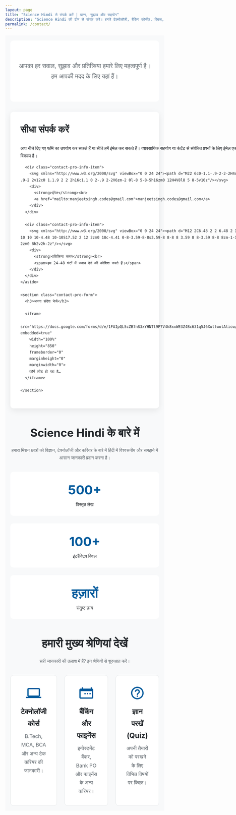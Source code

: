 ```yaml
---
layout: page
title: "Science Hindi से संपर्क करें | प्रश्न, सुझाव और सहयोग"
description: "Science Hindi की टीम से संपर्क करें। हमारे टेक्नोलॉजी, बैंकिंग कोर्सेज, क्विज़, या करियर गाइड के बारे में कोई प्रश्न है? हम आपके सुझावों और सहयोग के प्रस्तावों का स्वागत करते हैं।"
permalink: /contact/
---
```


<style>
/* --- Next Level Contact Page Design --- */
:root {
  --contact-pro-primary: #005A9C; /* Deeper Professional Blue */
  --contact-pro-secondary: #003F6E;
  --contact-pro-accent: #FFC107; /* Gold Accent */
  --contact-pro-bg: #F8F9FA;
  --contact-pro-bg-card: #FFFFFF;
  --contact-pro-text: #212529;
  --contact-pro-text-light: #5A6268;
  --contact-pro-border: #E3E6E8;
  --contact-pro-radius: 10px;
  --contact-pro-shadow: 0 6px 20px rgba(0,0,0,0.08);
}

.dark-mode {
  --contact-pro-primary: #58A6FF;
  --contact-pro-secondary: #C9D1D9;
  --contact-pro-accent: #FFD369;
  --contact-pro-bg: #0D1117;
  --contact-pro-bg-card: #161B22;
  --contact-pro-text: #C9D1D9;
  --contact-pro-text-light: #8B949E;
  --contact-pro-border: #30363D;
}

.contact-pro-body {
  font-family: 'Inter', sans-serif;
  background-color: var(--contact-pro-bg);
  color: var(--contact-pro-text);
  line-height: 1.7;
}
.contact-pro-wrapper {
  max-width: 1100px;
  margin: 0 auto;
  padding: 1rem;
}

/* --- Hero Header --- */
.contact-pro-hero {
  text-align: center;
  padding: 4rem 1rem;
  background-color: var(--contact-pro-bg-card);
  border-radius: var(--contact-pro-radius);
  margin-bottom: 2rem;
}
.contact-pro-hero h1 {
  font-family: 'Poppins', sans-serif;
  font-size: 2.8rem;
  color: var(--contact-pro-text);
  margin: 0 0 0.5rem 0;
}
.dark-mode .contact-pro-hero h1 { color: var(--contact-pro-primary); }
.contact-pro-hero p {
  font-size: 1.2rem;
  color: var(--contact-pro-text-light);
  max-width: 700px;
  margin: 0 auto;
}

/* --- Main Contact Grid --- */
.contact-pro-main-grid {
  display: grid;
  grid-template-columns: 1fr 2fr;
  gap: 2rem;
  background-color: var(--contact-pro-bg-card);
  padding: 2rem;
  border-radius: var(--contact-pro-radius);
  box-shadow: var(--contact-pro-shadow);
}

.contact-pro-info h3, .contact-pro-form h3 {
  font-family: 'Poppins', sans-serif;
  font-size: 1.8rem;
  color: var(--contact-pro-text);
  margin-top: 0;
  margin-bottom: 1.5rem;
}
.contact-pro-info-item {
  display: flex;
  align-items: center;
  margin-bottom: 1.5rem;
}
.contact-pro-info-item svg {
  width: 24px; height: 24px;
  margin-right: 1rem;
  fill: var(--contact-pro-primary);
  flex-shrink: 0;
}
.contact-pro-info-item a {
  color: var(--contact-pro-text);
  font-weight: 500;
  text-decoration: none;
  word-break: break-all;
}
.contact-pro-info-item a:hover { color: var(--contact-pro-primary); }

/* --- About & Explore Sections --- */
.section-heading {
  text-align: center;
  margin: 3rem 0 2rem 0;
}
.section-heading h2 { font-size: 2.2rem; margin: 0; }
.section-heading p { color: var(--contact-pro-text-light); }

.about-pro-grid {
  display: grid; grid-template-columns: repeat(auto-fit, minmax(250px, 1fr));
  gap: 1.5rem; text-align: center;
}
.about-pro-item {
  background-color: var(--contact-pro-bg-card);
  padding: 1.5rem; border-radius: var(--contact-pro-radius);
}
.about-pro-item .stat-number {
  font-size: 2.5rem; font-weight: 700;
  color: var(--contact-pro-primary);
}
.about-pro-item .stat-label { font-weight: 500; }

.explore-grid {
  display: grid; grid-template-columns: repeat(3, 1fr);
  gap: 1.5rem;
}
.explore-card {
  display: block;
  background-color: var(--contact-pro-bg-card);
  padding: 2rem; border-radius: var(--contact-pro-radius);
  text-align: center; text-decoration: none;
  border: 1px solid var(--contact-pro-border);
  transition: transform 0.2s, box-shadow 0.2s;
}
.explore-card:hover {
  transform: translateY(-5px);
  box-shadow: var(--contact-pro-shadow);
  border-color: var(--contact-pro-primary);
}
.explore-card svg { width: 48px; height: 48px; fill: var(--contact-pro-primary); margin-bottom: 1rem; }
.explore-card h4 { font-size: 1.4rem; margin: 0 0 0.5rem 0; color: var(--contact-pro-text); }
.explore-card p { font-size: 1rem; color: var(--contact-pro-text-light); margin: 0; }

@media (max-width: 900px) {
  .contact-pro-main-grid { grid-template-columns: 1fr; }
  .explore-grid { grid-template-columns: 1fr; }
}
@media (max-width: 600px) {
  .contact-pro-hero h1 { font-size: 2.2rem; }
}
</style>

<div class="contact-pro-body">
<div class="contact-pro-wrapper">

  <header class="contact-pro-hero">
    <p>आपका हर सवाल, सुझाव और प्रतिक्रिया हमारे लिए महत्वपूर्ण है। हम आपकी मदद के लिए यहां हैं।</p>
  </header>

  <main class="contact-pro-main-grid">
    <aside class="contact-pro-info">
      <h3>सीधा संपर्क करें</h3>
      <p>आप नीचे दिए गए फॉर्म का उपयोग कर सकते हैं या सीधे हमें ईमेल कर सकते हैं। व्यावसायिक सहयोग या कंटेंट से संबंधित प्रश्नों के लिए ईमेल एक बेहतर विकल्प है।</p>
      
      <div class="contact-pro-info-item">
        <svg xmlns="http://www.w3.org/2000/svg" viewBox="0 0 24 24"><path d="M22 6c0-1.1-.9-2-2-2H4c-1.1 0-2 .9-2 2v12c0 1.1.9 2 2 2h16c1.1 0 2-.9 2-2V6zm-2 0l-8 5-8-5h16zm0 12H4V8l8 5 8-5v10z"/></svg>
        <div>
          <strong>ईमेल</strong><br>
          <a href="mailto:manjeetsingh.codes@gmail.com">manjeetsingh.codes@gmail.com</a>
        </div>
      </div>

      <div class="contact-pro-info-item">
        <svg xmlns="http://www.w3.org/2000/svg" viewBox="0 0 24 24"><path d="M12 2C6.48 2 2 6.48 2 12s4.48 10 10 10 10-4.48 10-10S17.52 2 12 2zm0 18c-4.41 0-8-3.59-8-8s3.59-8 8-8 8 3.59 8 8-3.59 8-8 8zm-1-13h2v6h-2zm0 8h2v2h-2z"/></svg>
        <div>
          <strong>प्रतिक्रिया समय</strong><br>
          <span>हम 24-48 घंटों में जवाब देने की कोशिश करते हैं।</span>
        </div>
      </div>
    </aside>

    <section class="contact-pro-form">
      <h3>अपना संदेश भेजें</h3>
      
      <iframe 
        src="https://docs.google.com/forms/d/e/1FAIpQLScZB7nS3xYHNTl9P7V4h8xxWE3Z4Bc631q5J6XutlwolAlicw/viewform?embedded=true" 
        width="100%" 
        height="850" 
        frameborder="0" 
        marginheight="0" 
        marginwidth="0">
        फ़ॉर्म लोड हो रहा है…
      </iframe>
      
    </section>
  </main>

  <section class="about-pro-section">
    <div class="section-heading">
      <h2>Science Hindi के बारे में</h2>
      <p>हमारा मिशन छात्रों को विज्ञान, टेक्नोलॉजी और करियर के बारे में हिंदी में विश्वसनीय और समझने में आसान जानकारी प्रदान करना है।</p>
    </div>
    <div class="about-pro-grid">
      <div class="about-pro-item">
        <div class="stat-number">500+</div>
        <div class="stat-label">विस्तृत लेख</div>
      </div>
      <div class="about-pro-item">
        <div class="stat-number">100+</div>
        <div class="stat-label">इंटरैक्टिव क्विज़</div>
      </div>
      <div class="about-pro-item">
        <div class="stat-number">हज़ारों</div>
        <div class="stat-label">संतुष्ट छात्र</div>
      </div>
    </div>
  </section>

  <section class="explore-section">
    <div class="section-heading">
      <h2>हमारी मुख्य श्रेणियां देखें</h2>
      <p>सही जानकारी की तलाश में हैं? इन श्रेणियों से शुरुआत करें।</p>
    </div>
    <div class="explore-grid">
      <a href="/" class="explore-card">
        <svg xmlns="http://www.w3.org/2000/svg" viewBox="0 0 24 24"><path d="M20 18c1.1 0 1.99-.9 1.99-2L22 6c0-1.1-.9-2-2-2H4c-1.1 0-2 .9-2 2v10c0 1.1.9 2 2 2H0v2h24v-2h-4zM4 6h16v10H4V6z"/></svg>
        <h4>टेक्नोलॉजी कोर्स</h4>
        <p>B.Tech, MCA, BCA और अन्य टेक करियर की जानकारी।</p>
      </a>
      <a href="/" class="explore-card">
        <svg xmlns="http://www.w3.org/2000/svg" viewBox="0 0 24 24"><path d="M19 14v-2h-2v2h2zm-4 0v-2h-2v2h2zm-4 0v-2h-2v2h2zm12-9h-2V3h-2v2H7V3H5v2H3c-1.1 0-2 .9-2 2v12c0 1.1.9 2 2 2h18c1.1 0 2-.9 2-2V7c0-1.1-.9-2-2-2zm0 14H3V9h18v10z"/></svg>
        <h4>बैंकिंग और फाइनेंस</h4>
        <p>इन्वेस्टमेंट बैंकर, Bank PO और फाइनेंस के अन्य करियर।</p>
      </a>
      <a href="/quizzes" class="explore-card">
        <svg xmlns="http://www.w3.org/2000/svg" viewBox="0 0 24 24"><path d="M11 18h2v-2h-2v2zm1-16C6.48 2 2 6.48 2 12s4.48 10 10 10 10-4.48 10-10S17.52 2 12 2zm0 18c-4.41 0-8-3.59-8-8s3.59-8 8-8 8 3.59 8 8-3.59 8-8 8zm0-14c-2.21 0-4 1.79-4 4h2c0-1.1.9-2 2-2s2 .9 2 2c0 2-3 1.75-3 5h2c0-2.25 3-2.5 3-5 0-2.21-1.79-4-4-4z"/></svg>
        <h4>ज्ञान परखें (Quiz)</h4>
        <p>अपनी तैयारी को परखने के लिए विभिन्न विषयों पर क्विज़।</p>
      </a>
    </div>
  </section>

</div>
</div>